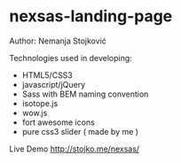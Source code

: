 # nexsas-landing-page

Author: Nemanja Stojković

Technologies used in developing:
- HTML5/CSS3
- javascript/jQuery
- Sass with BEM naming convention
- isotope.js
- wow.js
- fort awesome icons
- pure css3 slider ( made by me )

Live Demo http://stojko.me/nexsas/
